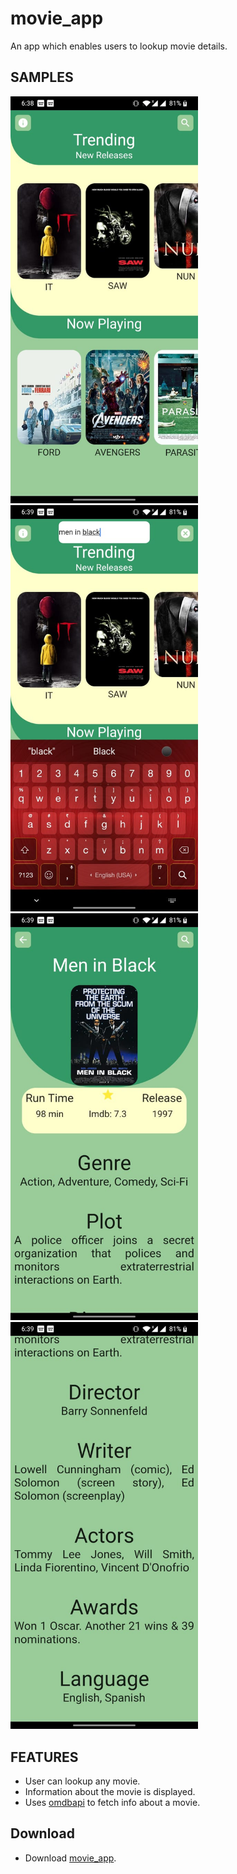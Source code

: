 # movie_app

An app which enables users to lookup movie details.

## SAMPLES
<div>
<img src='screenshots/ss1.jpeg' width='300'>
<img src='screenshots/ss2.jpeg' width='300'>
<img src='screenshots/ss3.jpeg' width='300'>
<img src='screenshots/ss4.jpeg' width='300'>
</div>

## FEATURES
* User can lookup any movie.
* Information about the movie is displayed.
* Uses [omdbapi](http://www.omdbapi.com/) to fetch info about a movie.

## Download
- Download [movie_app](https://github.com/varunmamtora06/movie_app/releases/download/v1.1/app-release.apk).
